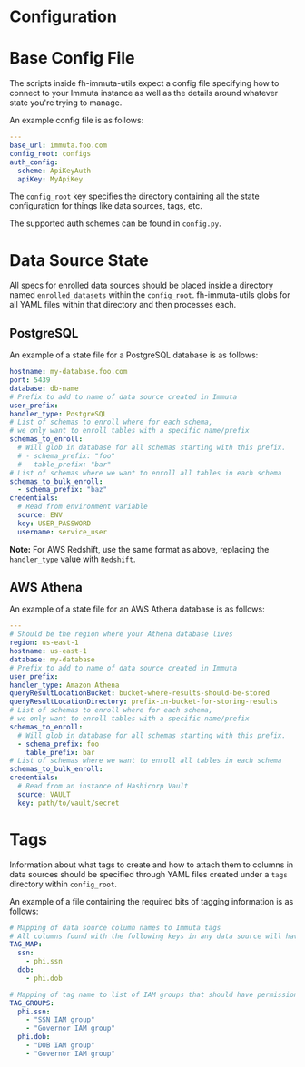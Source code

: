 Configuration
=============

# Base Config File
The scripts inside fh-immuta-utils expect a config file specifying how to connect to your Immuta instance as well as the details around whatever state you're trying to manage.

An example config file is as follows:

``` yaml
---
base_url: immuta.foo.com
config_root: configs
auth_config:
  scheme: ApiKeyAuth
  apiKey: MyApiKey
```

The `config_root` key specifies the directory containing all the state configuration for things like data sources, tags, etc.

The supported auth schemes can be found in `config.py`.

# Data Source State

All specs for enrolled data sources should be placed inside a directory named `enrolled_datasets` within the `config_root`.
fh-immuta-utils globs for all YAML files within that directory and then processes each.

## PostgreSQL

An example of a state file for a PostgreSQL database is as follows:

``` yaml
hostname: my-database.foo.com
port: 5439
database: db-name
# Prefix to add to name of data source created in Immuta
user_prefix:
handler_type: PostgreSQL
# List of schemas to enroll where for each schema,
# we only want to enroll tables with a specific name/prefix
schemas_to_enroll:
  # Will glob in database for all schemas starting with this prefix.
  # - schema_prefix: "foo"
  #   table_prefix: "bar"
# List of schemas where we want to enroll all tables in each schema
schemas_to_bulk_enroll:
  - schema_prefix: "baz"
credentials:
  # Read from environment variable
  source: ENV
  key: USER_PASSWORD
  username: service_user
```

**Note:** For AWS Redshift, use the same format as above, replacing the `handler_type` value with `Redshift`.

## AWS Athena

An example of a state file for an AWS Athena database is as follows:

``` yaml
---
# Should be the region where your Athena database lives
region: us-east-1
hostname: us-east-1
database: my-database
# Prefix to add to name of data source created in Immuta
user_prefix:
handler_type: Amazon Athena
queryResultLocationBucket: bucket-where-results-should-be-stored
queryResultLocationDirectory: prefix-in-bucket-for-storing-results
# List of schemas to enroll where for each schema,
# we only want to enroll tables with a specific name/prefix
schemas_to_enroll:
  # Will glob in database for all schemas starting with this prefix.
  - schema_prefix: foo
    table_prefix: bar
# List of schemas where we want to enroll all tables in each schema
schemas_to_bulk_enroll:
credentials:
  # Read from an instance of Hashicorp Vault
  source: VAULT
  key: path/to/vault/secret
```

# Tags

Information about what tags to create and how to attach them to columns in data sources should be specified through YAML files created under a `tags` directory within `config_root`.

An example of a file containing the required bits of tagging information is as follows:

``` yaml
# Mapping of data source column names to Immuta tags
# All columns found with the following keys in any data source will have the specified list of tags attached to them.
TAG_MAP:
  ssn:
    - phi.ssn
  dob:
    - phi.dob

# Mapping of tag name to list of IAM groups that should have permissions to see data with said tag.
TAG_GROUPS:
  phi.ssn:
    - "SSN IAM group"
    - "Governor IAM group"
  phi.dob:
    - "DOB IAM group"
    - "Governor IAM group"

```
